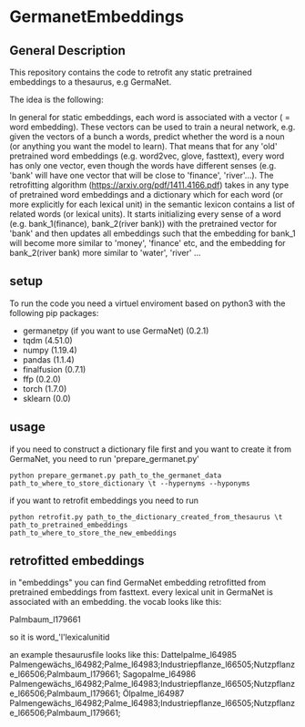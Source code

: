 # GermanetEmbeddings

## General Description
This repository contains the code to retrofit any static pretrained embeddings to a thesaurus, e.g GermaNet. 

The idea is the following:

In general for static embeddings, each word is associated with a vector ( = word embedding). These vectors can be used to train a neural network, e.g. given the vectors of a bunch a words, predict whether the word is a noun (or anything you want the model to learn). That means that for any 'old' pretrained word embeddings (e.g. word2vec, glove, fasttext), every word has only one vector, even though the words have different senses (e.g. 'bank' will have one vector that will be close to 'finance', 'river'...). The retrofitting algorithm (https://arxiv.org/pdf/1411.4166.pdf) takes in any type of pretrained word embeddings and a dictionary which for each word (or more explicitly for each lexical unit) in the semantic lexicon contains a list of related words (or lexical units). It starts initializing every sense of a word (e.g. bank_1(finance), bank_2(river bank)) with the pretrained vector for 'bank' and then updates all embeddings such that the embedding for bank_1 will become more similar to 'money', 'finance' etc, and the embedding for bank_2(river bank) more similar to 'water', 'river' ...

## setup

To run the code you need a virtuel enviroment based on python3 with the following pip packages:

- germanetpy (if you want to use GermaNet) (0.2.1)
- tqdm (4.51.0)
- numpy (1.19.4)
- pandas (1.1.4)
- finalfusion (0.7.1)
- ffp (0.2.0)
- torch (1.7.0)
- sklearn (0.0)

## usage
if you need to construct a dictionary file first and you want to create it from GermaNet, you need to run 'prepare_germanet.py'

```
python prepare_germanet.py path_to_the_germanet_data path_to_where_to_store_dictionary \t --hypernyms --hyponyms
```

if you want to retrofit embeddings you need to run

```
python retrofit.py path_to_the_dictionary_created_from_thesaurus \t path_to_pretrained_embeddings path_to_where_to_store_the_new_embeddings
```

## retrofitted embeddings
in "embeddings" you can find GermaNet embedding retrofitted from pretrained embeddings from fasttext. every lexical unit in GermaNet is associated with an embedding. the vocab looks like this:

Palmbaum_l179661

so it is word_'l'lexicalunitid

an example thesaurusfile looks like this:
Dattelpalme_l64985	Palmengewächs_l64982;Palme_l64983;Industriepflanze_l66505;Nutzpflanze_l66506;Palmbaum_l179661;
Sagopalme_l64986	Palmengewächs_l64982;Palme_l64983;Industriepflanze_l66505;Nutzpflanze_l66506;Palmbaum_l179661;
Ölpalme_l64987	Palmengewächs_l64982;Palme_l64983;Industriepflanze_l66505;Nutzpflanze_l66506;Palmbaum_l179661;
